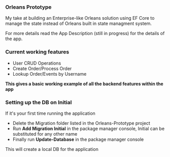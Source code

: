 ### Orleans Prototype

My take at building an Enterprise-like Orleans solution using EF Core to manage the state instead of Orleans built in state managment system. 

For more details read the App Description (still in progress) for the details of the app.

### Current working features
- User CRUD Operations
- Create Order/Process Order
- Lookup Order/Events by Username

**This gives a basic working example of all the backend features within the app**

### Setting up the DB on Initial

If it's your first time running the application

- Delete the Migration folder listed in the Orleans-Prototype project
- Run **Add Migration Initial** in the package manager console, Initial can be substituted for any other name
- Finally run **Update-Database** in the package manager console

This will create a local DB for the application

